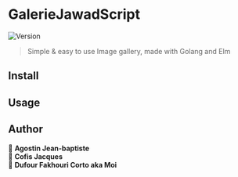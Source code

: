 # GalerieJawadScript
![Version](https://img.shields.io/badge/version-1-blue.svg?cacheSeconds=2592000)

> Simple & easy to use Image gallery, made with Golang and Elm

## Install


## Usage


## Author

👤 **Agostin Jean-baptiste**
<br/>
👤 **Cofis Jacques**
<br/>
👤 **Dufour Fakhouri Corto aka Moi**